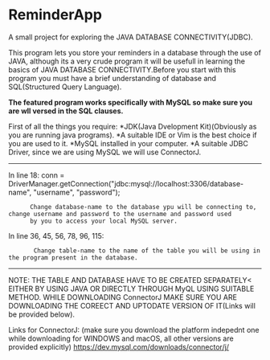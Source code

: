 # ReminderApp
A small project for exploring the JAVA DATABASE CONNECTIVITY(JDBC).

This program lets you store your reminders in a database through the use of JAVA, although its a very crude program it will be usefull
in learning the basics of JAVA DATABASE CONNECTIVITY.Before you start with this program you must have a brief understanding of database
and SQL(Structured Query Language).

**The featured program works specifically with MySQL so make sure you are wll versed in the SQL clauses.**

First of all the things you require:
*JDK(Java Dvelopment Kit)(Obviously as you are running java programs).
*A suitable IDE or Vim is the best choice if you are used to it.
*MySQL installed in your computer.
*A suitable JDBC Driver, since we are using MySQL we will use ConnectorJ.


*************

In line 18:
             conn = DriverManager.getConnection("jdbc:mysql://localhost:3306/database-name", "username", "password");
            
          Change database-name to the database ypu will be connecting to, change username and password to the username and password used
          by you to access your local MySQL server.
      
 In line 36, 45, 56, 78, 96, 115:
                                 
           Change table-name to the name of the table you will be using in the program present in the database.

*************
NOTE:
THE TABLE AND DATABASE HAVE TO BE CREATED SEPARATELY< EITHER BY USING JAVA OR DIRECTLY THROUGH MyQL USING SUITABLE METHOD.
WHILE DOWNLOADING ConnectorJ MAKE SURE YOU ARE DOWNLOADING THE COREECT AND UPTODATE VERSION OF IT(Links will be provided below).

Links for ConnectorJ:
(make sure you download the platform indepednt one while downloading for WINDOWS and macOS, all other versions are provided explicitly)
https://dev.mysql.com/downloads/connector/j/

